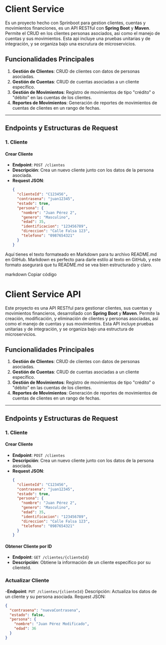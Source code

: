 # Client Service

Es un proyecto hecho con Sprinboot para gestion clientes, cuentas y movimientos financiones, es un API RESTful con **Spring Boot** y **Maven**. Permite el CRUD en los clientes personas asociados, asi como el manejo de cuentas y sus movimientos. Esta api incluye una pruebas unitarias y de integración, y se organiza bajo una escrutura de microservicios.

## Funcionalidades Principales
1. **Gestión de Clientes**: CRUD de clientes con datos de personas asociadas.
2. **Gestión de Cuentas**: CRUD de cuentas asociadas a un cliente específico.
3. **Gestión de Movimientos**: Registro de movimientos de tipo "crédito" o "débito" en las cuentas de los clientes.
4. **Reportes de Movimientos**: Generación de reportes de movimientos de cuentas de clientes en un rango de fechas.

---

## Endpoints y Estructuras de Request

### 1. Cliente

#### Crear Cliente
- **Endpoint**: `POST /clientes`
- **Descripción**: Crea un nuevo cliente junto con los datos de la persona asociada.
- **Request JSON**:
  ```json
  {
    "clienteId": "C123456",
    "contrasena": "juan12345",
    "estado": true,
    "persona": {
      "nombre": "Juan Pérez 2",
      "genero": "Masculino",
      "edad": 35,
      "identificacion": "123456789",
      "direccion": "Calle Falsa 123",
      "telefono": "0987654321"
    }
  }


Aquí tienes el texto formateado en Markdown para tu archivo README.md en GitHub. Markdown es perfecto para darle estilo al texto en GitHub, y este formato asegurará que tu README.md se vea bien estructurado y claro.

markdown
Copiar código
# Client Service API

Este proyecto es una API RESTful para gestionar clientes, sus cuentas y movimientos financieros, desarrollado con **Spring Boot** y **Maven**. Permite la creación, modificación, y eliminación de clientes y personas asociadas, así como el manejo de cuentas y sus movimientos. Esta API incluye pruebas unitarias y de integración, y se organiza bajo una estructura de microservicios.

## Funcionalidades Principales
1. **Gestión de Clientes**: CRUD de clientes con datos de personas asociadas.
2. **Gestión de Cuentas**: CRUD de cuentas asociadas a un cliente específico.
3. **Gestión de Movimientos**: Registro de movimientos de tipo "crédito" o "débito" en las cuentas de los clientes.
4. **Reportes de Movimientos**: Generación de reportes de movimientos de cuentas de clientes en un rango de fechas.

---

## Endpoints y Estructuras de Request

### 1. Cliente

#### Crear Cliente
- **Endpoint**: `POST /clientes`
- **Descripción**: Crea un nuevo cliente junto con los datos de la persona asociada.
- **Request JSON**:
  ```json
  {
    "clienteId": "C123456",
    "contrasena": "juan12345",
    "estado": true,
    "persona": {
      "nombre": "Juan Pérez 2",
      "genero": "Masculino",
      "edad": 35,
      "identificacion": "123456789",
      "direccion": "Calle Falsa 123",
      "telefono": "0987654321"
    }
  }
#### Obtener Cliente por ID
- **Endpoint**: `GET /clientes/{clienteId}`
- **Descripción**: Obtiene la información de un cliente específico por su clienteId.

### Actualizar Cliente
-**Endpoint**: `PUT /clientes/{clienteId}`
Descripción: Actualiza los datos de un cliente y su persona asociada.
Request JSON:
  ```json
  {
    "contrasena": "nuevaContrasena",
    "estado": false,
    "persona": {
      "nombre": "Juan Pérez Modificado",
      "edad": 36
    }
  }

